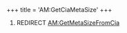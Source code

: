 +++
title = 'AM:GetCiaMetaSize'
+++

1.  REDIRECT [AM:GetMetaSizeFromCia](AM:GetMetaSizeFromCia "wikilink")
